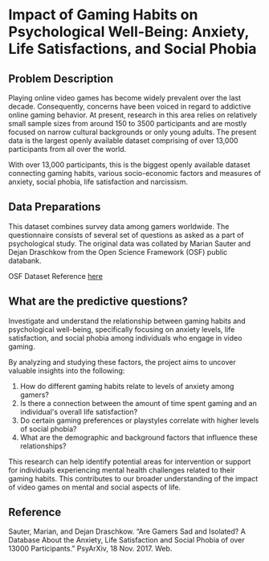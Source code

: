 # Impact of Gaming Habits on Psychological Well-Being: Anxiety, Life Satisfactions, and Social Phobia 

## Problem Description

Playing online video games has become widely prevalent over the last decade. Consequently, concerns have been voiced in regard to addictive online gaming behavior. At present, research in this area relies on relatively small sample sizes from around 150 to 3500 participants and are mostly focused on narrow cultural backgrounds or only young adults. The present data is the largest openly available dataset comprising of over 13,000 participants from all over the world.

With over 13,000 participants, this is the biggest openly available dataset connecting gaming habits, various socio-economic factors and measures of anxiety, social phobia, life satisfaction and narcissism.

## Data Preparations

This dataset combines survey data among gamers worldwide. The questionnaire consists of several set of questions as asked as a part of psychological study. The original data was collated by Marian Sauter and Dejan Draschkow from the Open Science Framework (OSF) public databank.

OSF Dataset Reference [here](https://osf.io/vnbxk/)

## What are the predictive questions?

Investigate and understand the relationship between gaming habits and psychological well-being, specifically focusing on anxiety levels, life satisfaction, and social phobia among individuals who engage in video gaming.

By analyzing and studying these factors, the project aims to uncover valuable insights into the following:

1. How do different gaming habits relate to levels of anxiety among gamers?
2. Is there a connection between the amount of time spent gaming and an individual's overall life satisfaction?
3. Do certain gaming preferences or playstyles correlate with higher levels of social phobia?
4. What are the demographic and background factors that influence these relationships?

This research can help identify potential areas for intervention or support for individuals experiencing mental health challenges related to their gaming habits. This contributes to our broader understanding of the impact of video games on mental and social aspects of life.

## Reference

Sauter, Marian, and Dejan Draschkow. “Are Gamers Sad and Isolated? A Database About the Anxiety, Life Satisfaction and Social Phobia of over 13000 Participants.” PsyArXiv, 18 Nov. 2017. Web.
